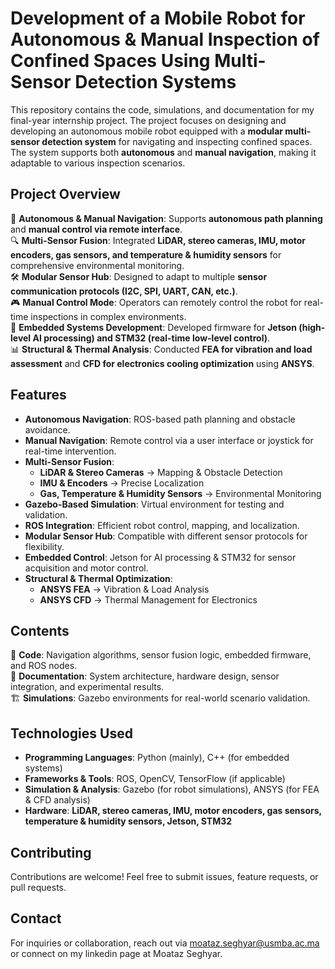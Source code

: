 # **Development of a Mobile Robot for Autonomous & Manual Inspection of Confined Spaces Using Multi-Sensor Detection Systems**  

This repository contains the code, simulations, and documentation for my final-year internship project. The project focuses on designing and developing an autonomous mobile robot equipped with a **modular multi-sensor detection system** for navigating and inspecting confined spaces. The system supports both **autonomous** and **manual navigation**, making it adaptable to various inspection scenarios.  

## **Project Overview**  
🚀 **Autonomous & Manual Navigation**: Supports **autonomous path planning** and **manual control via remote interface**.  
🔍 **Multi-Sensor Fusion**: Integrated **LiDAR, stereo cameras, IMU, motor encoders, gas sensors, and temperature & humidity sensors** for comprehensive environmental monitoring.  
🛠 **Modular Sensor Hub**: Designed to adapt to multiple **sensor communication protocols (I2C, SPI, UART, CAN, etc.)**.  
🎮 **Manual Control Mode**: Operators can remotely control the robot for real-time inspections in complex environments.  
🎯 **Embedded Systems Development**: Developed firmware for **Jetson (high-level AI processing) and STM32 (real-time low-level control)**.  
📊 **Structural & Thermal Analysis**: Conducted **FEA for vibration and load assessment** and **CFD for electronics cooling optimization** using **ANSYS**.  

## **Features**  
- **Autonomous Navigation**: ROS-based path planning and obstacle avoidance.  
- **Manual Navigation**: Remote control via a user interface or joystick for real-time intervention.  
- **Multi-Sensor Fusion**:  
  - **LiDAR & Stereo Cameras** → Mapping & Obstacle Detection  
  - **IMU & Encoders** → Precise Localization  
  - **Gas, Temperature & Humidity Sensors** → Environmental Monitoring  
- **Gazebo-Based Simulation**: Virtual environment for testing and validation.  
- **ROS Integration**: Efficient robot control, mapping, and localization.  
- **Modular Sensor Hub**: Compatible with different sensor protocols for flexibility.  
- **Embedded Control**: Jetson for AI processing & STM32 for sensor acquisition and motor control.  
- **Structural & Thermal Optimization**:  
  - **ANSYS FEA** → Vibration & Load Analysis  
  - **ANSYS CFD** → Thermal Management for Electronics  

## **Contents**  
📂 **Code**: Navigation algorithms, sensor fusion logic, embedded firmware, and ROS nodes.  
📄 **Documentation**: System architecture, hardware design, sensor integration, and experimental results.  
🏗 **Simulations**: Gazebo environments for real-world scenario validation.  

## **Technologies Used**  
- **Programming Languages**: Python (mainly), C++ (for embedded systems)  
- **Frameworks & Tools**: ROS, OpenCV, TensorFlow (if applicable)  
- **Simulation & Analysis**: Gazebo (for robot simulations), ANSYS (for FEA & CFD analysis)  
- **Hardware**: **LiDAR, stereo cameras, IMU, motor encoders, gas sensors, temperature & humidity sensors, Jetson, STM32**  

## **Contributing**  
Contributions are welcome! Feel free to submit issues, feature requests, or pull requests.  

## **Contact**  
For inquiries or collaboration, reach out via moataz.seghyar@usmba.ac.ma or connect on my linkedin page at Moataz Seghyar.  
